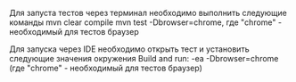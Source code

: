 Для запуста тестов через терминал необходимо выполнить следующие команды 
mvn clear compile
mvn test -Dbrowser=chrome, где "chrome" - необходимый для тестов браузер

Для запуска через IDE необходимо открыть тест и установить следующие значения окружения 
Build and run: -ea -Dbrowser=chrome (где "chrome" - необходимый для тестов браузер)
